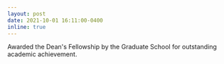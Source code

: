 ```yaml
---
layout: post
date: 2021-10-01 16:11:00-0400
inline: true
---
```

Awarded the Dean's Fellowship by the Graduate School for outstanding academic achievement.